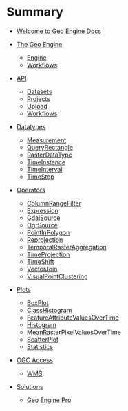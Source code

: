 # Summary

- [Welcome to Geo Engine Docs](./welcome.md)

- [The Geo Engine](./geoengine/intro.md)

  - [Engine]()
  - [Workflows]()

- [API](./api/intro.md)

  - [Datasets]()
  - [Projects]()
  - [Upload]()
  - [Workflows](./api/workflows.md)

- [Datatypes](./datatypes/intro.md)

  - [Measurement](./datatypes/measurement.md)
  - [QueryRectangle](./datatypes/queryrectangle.md)
  - [RasterDataType](./datatypes/rasterdatatype.md)
  - [TimeInstance](./datatypes/timeinstance.md)
  - [TimeInterval](./datatypes/timeinterval.md)
  - [TimeStep](./datatypes/timestep.md)

- [Operators](./operators/intro.md)

  - [ColumnRangeFilter](./operators/columnrangefilter.md)
  - [Expression](./operators/expression.md)
  - [GdalSource](./operators/gdalsource.md)
  - [OgrSource](./operators/ogrsource.md)
  - [PointInPolygon](./operators/pointinpolygon.md)
  - [Reprojection](./operators/reprojection.md)
  - [TemporalRasterAggregation](./operators/temporalrasteraggregation.md)
  - [TimeProjection](./operators/timeprojection.md)
  - [TimeShift](./operators/timeshift.md)
  - [VectorJoin](./operators/vectorjoin.md)
  - [VisualPointClustering](./operators/visualpointclustering.md)

- [Plots](./plots/intro.md)

  - [BoxPlot](./plots/boxplot.md)
  - [ClassHistogram](./plots/classHistogram.md)
  - [FeatureAttributeValuesOverTime](./plots/featureattributevaluesoverTtime.md)
  - [Histogram](./plots/histogram.md)
  - [MeanRasterPixelValuesOverTime](./plots/meanrasterpixelvaluesovertime.md)
  - [ScatterPlot](./plots/scatterplot.md)
  - [Statistics](./plots/statistics.md)

- [OGC Access]()

  - [WMS]()

- [Solutions]()

  - [Geo Engine Pro]()
